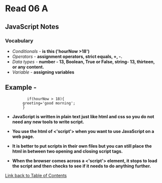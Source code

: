 # Read 06 A 

## JavaScript Notes

### Vocabulary

+ *Conditionals* - **is this ('hourNow >18')**
+ *Operators* - **assignment operators, strict equals, +, -.**
+ *Data types* - **number - 13, Boolean, True or False, string- 13, thirteen, or any content.**
+ *Variable* - **assigning variables**

## Example -   
              if(hourNow > 18){
            greeting='good morning';
            }

+ **JavaScript is written in plain text just like html and css so you do not need any new tools to write script.**

+ **You use the html of <'script'> when you want to use JavaScript on a web page.** 

+ **It is better to put scripts in their own files but you can still place the html in between two opening and closing script tags.**

+ **When the browser comes across a <'script'> element, it stops to load the script and then checks to see if it needs to do anything further.**


[Link back to Table of Contents](README.md)

